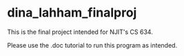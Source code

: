 # dina_lahham_finalproj

This is the final project intended for NJIT's CS 634.

Please use the .doc tutorial to run this program as intended.
